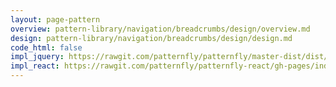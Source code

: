 ```yaml
---
layout: page-pattern
overview: pattern-library/navigation/breadcrumbs/design/overview.md
design: pattern-library/navigation/breadcrumbs/design/design.md
code_html: false
impl_jquery: https://rawgit.com/patternfly/patternfly/master-dist/dist/tests/breadcrumbs.html
impl_react: https://rawgit.com/patternfly/patternfly-react/gh-pages/index.html?selectedKind=Breadcrumb&selectedStory=Breadcrumb
---
```

